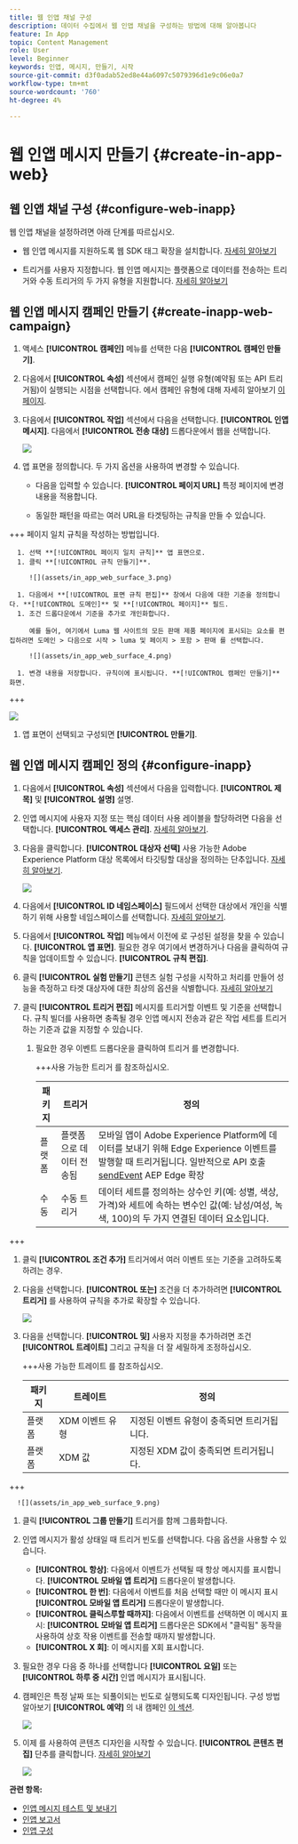 ```yaml
---
title: 웹 인앱 채널 구성
description: 데이터 수집에서 웹 인앱 채널을 구성하는 방법에 대해 알아봅니다
feature: In App
topic: Content Management
role: User
level: Beginner
keywords: 인앱, 메시지, 만들기, 시작
source-git-commit: d3f0adab52ed8e44a6097c5079396d1e9c06e0a7
workflow-type: tm+mt
source-wordcount: '760'
ht-degree: 4%

---
```


# 웹 인앱 메시지 만들기 {#create-in-app-web}

## 웹 인앱 채널 구성 {#configure-web-inapp}

웹 인앱 채널을 설정하려면 아래 단계를 따르십시오.

* 웹 인앱 메시지를 지원하도록 웹 SDK 태그 확장을 설치합니다. [자세히 알아보기](https://experienceleague.adobe.com/docs/experience-platform/tags/extensions/client/web-sdk/web-sdk-extension-configuration.html?lang=en)

* 트리거를 사용자 지정합니다. 웹 인앱 메시지는 플랫폼으로 데이터를 전송하는 트리거와 수동 트리거의 두 가지 유형을 지원합니다. [자세히 알아보기](https://experienceleague.adobe.com/docs/experience-platform/edge/personalization/ajo/web-in-app-messaging.html)

## 웹 인앱 메시지 캠페인 만들기 {#create-inapp-web-campaign}

1. 액세스 **[!UICONTROL 캠페인]** 메뉴를 선택한 다음 **[!UICONTROL 캠페인 만들기]**.

1. 다음에서 **[!UICONTROL 속성]** 섹션에서 캠페인 실행 유형(예약됨 또는 API 트리거됨)이 실행되는 시점을 선택합니다. 에서 캠페인 유형에 대해 자세히 알아보기 [이 페이지](../campaigns/create-campaign.md#campaigntype).

1. 다음에서 **[!UICONTROL 작업]** 섹션에서 다음을 선택합니다. **[!UICONTROL 인앱 메시지]**. 다음에서 **[!UICONTROL 전송 대상]** 드롭다운에서 웹을 선택합니다.

   ![](assets/in_app_web_surface_1.png)

1. 앱 표면을 정의합니다. 두 가지 옵션을 사용하여 변경할 수 있습니다.

   * 다음을 입력할 수 있습니다. **[!UICONTROL 페이지 URL]** 특정 페이지에 변경 내용을 적용합니다.

   * 동일한 패턴을 따르는 여러 URL을 타겟팅하는 규칙을 만들 수 있습니다.

+++ 페이지 일치 규칙을 작성하는 방법입니다.

      1. 선택 **[!UICONTROL 페이지 일치 규칙]** 앱 표면으로.
      1. 클릭 **[!UICONTROL 규칙 만들기]**.

         ![](assets/in_app_web_surface_3.png)

      1. 다음에서 **[!UICONTROL 표면 규칙 편집]** 창에서 다음에 대한 기준을 정의합니다. **[!UICONTROL 도메인]** 및 **[!UICONTROL 페이지]** 필드.
      1. 조건 드롭다운에서 기준을 추가로 개인화합니다.

         예를 들어, 여기에서 Luma 웹 사이트의 모든 판매 제품 페이지에 표시되는 요소를 편집하려면 도메인 > 다음으로 시작 > luma 및 페이지 > 포함 > 판매 를 선택합니다.

         ![](assets/in_app_web_surface_4.png)

      1. 변경 내용을 저장합니다. 규칙이에 표시됩니다. **[!UICONTROL 캠페인 만들기]** 화면.

+++

   ![](assets/in_app_web_surface_2.png)

1. 앱 표면이 선택되고 구성되면 **[!UICONTROL 만들기]**.

## 웹 인앱 메시지 캠페인 정의 {#configure-inapp}

1. 다음에서 **[!UICONTROL 속성]** 섹션에서 다음을 입력합니다. **[!UICONTROL 제목]** 및 **[!UICONTROL 설명]** 설명.

1. 인앱 메시지에 사용자 지정 또는 핵심 데이터 사용 레이블을 할당하려면 다음을 선택합니다. **[!UICONTROL 액세스 관리]**. [자세히 알아보기](../administration/object-based-access.md).

1. 다음을 클릭합니다. **[!UICONTROL 대상자 선택]** 사용 가능한 Adobe Experience Platform 대상 목록에서 타깃팅할 대상을 정의하는 단추입니다. [자세히 알아보기](../audience/about-audiences.md).

   ![](assets/in_app_web_surface_5.png)

1. 다음에서 **[!UICONTROL ID 네임스페이스]** 필드에서 선택한 대상에서 개인을 식별하기 위해 사용할 네임스페이스를 선택합니다. [자세히 알아보기](../event/about-creating.md#select-the-namespace).

1. 다음에서 **[!UICONTROL 작업]** 메뉴에서 이전에 로 구성된 설정을 찾을 수 있습니다. **[!UICONTROL 앱 표면]**. 필요한 경우 여기에서 변경하거나 다음을 클릭하여 규칙을 업데이트할 수 있습니다. **[!UICONTROL 규칙 편집]**.

1. 클릭 **[!UICONTROL 실험 만들기]** 콘텐츠 실험 구성을 시작하고 처리를 만들어 성능을 측정하고 타겟 대상자에 대한 최상의 옵션을 식별합니다. [자세히 알아보기](../campaigns/content-experiment.md)

1. 클릭 **[!UICONTROL 트리거 편집]** 메시지를 트리거할 이벤트 및 기준을 선택합니다. 규칙 빌더를 사용하면 충족될 경우 인앱 메시지 전송과 같은 작업 세트를 트리거하는 기준과 값을 지정할 수 있습니다.

   1. 필요한 경우 이벤트 드롭다운을 클릭하여 트리거 를 변경합니다.

      +++사용 가능한 트리거 를 참조하십시오.

      | 패키지 | 트리거 | 정의 |
      |---|---|---|
      | 플랫폼 | 플랫폼으로 데이터 전송됨 | 모바일 앱이 Adobe Experience Platform에 데이터를 보내기 위해 Edge Experience 이벤트를 발행할 때 트리거됩니다. 일반적으로 API 호출 [sendEvent](https://developer.adobe.com/client-sdks/documentation/edge-network/api-reference/#sendevent) AEP Edge 확장 |
      | 수동 | 수동 트리거 | 데이터 세트를 정의하는 상수인 키(예: 성별, 색상, 가격)와 세트에 속하는 변수인 값(예: 남성/여성, 녹색, 100)의 두 가지 연결된 데이터 요소입니다. |

+++

   1. 클릭 **[!UICONTROL 조건 추가]** 트리거에서 여러 이벤트 또는 기준을 고려하도록 하려는 경우.

   1. 다음을 선택합니다. **[!UICONTROL 또는]** 조건을 더 추가하려면 **[!UICONTROL 트리거]** 를 사용하여 규칙을 추가로 확장할 수 있습니다.

      ![](assets/in_app_web_surface_8.png)

   1. 다음을 선택합니다. **[!UICONTROL 및]** 사용자 지정을 추가하려면 조건 **[!UICONTROL 트레이트]** 그리고 규칙을 더 잘 세밀하게 조정하십시오.

      +++사용 가능한 트레이트 를 참조하십시오.

      | 패키지 | 트레이트 | 정의 |
      |---|---|---|
      | 플랫폼 | XDM 이벤트 유형 | 지정된 이벤트 유형이 충족되면 트리거됩니다. |
      | 플랫폼 | XDM 값 | 지정된 XDM 값이 충족되면 트리거됩니다. |
+++

      ![](assets/in_app_web_surface_9.png)

   1. 클릭 **[!UICONTROL 그룹 만들기]** 트리거를 함께 그룹화합니다.

1. 인앱 메시지가 활성 상태일 때 트리거 빈도를 선택합니다. 다음 옵션을 사용할 수 있습니다.

   * **[!UICONTROL 항상]**: 다음에서 이벤트가 선택될 때 항상 메시지를 표시합니다. **[!UICONTROL 모바일 앱 트리거]** 드롭다운이 발생합니다.
   * **[!UICONTROL 한 번]**: 다음에서 이벤트를 처음 선택할 때만 이 메시지 표시 **[!UICONTROL 모바일 앱 트리거]** 드롭다운이 발생합니다.
   * **[!UICONTROL 클릭스루할 때까지]**: 다음에서 이벤트를 선택하면 이 메시지 표시: **[!UICONTROL 모바일 앱 트리거]** 드롭다운은 SDK에서 &quot;클릭됨&quot; 동작을 사용하여 상호 작용 이벤트를 전송할 때까지 발생합니다.
   * **[!UICONTROL X 회]**: 이 메시지를 X회 표시합니다.

1. 필요한 경우 다음 중 하나를 선택합니다 **[!UICONTROL 요일]** 또는 **[!UICONTROL 하루 중 시간]** 인앱 메시지가 표시됩니다.

1. 캠페인은 특정 날짜 또는 되풀이되는 빈도로 실행되도록 디자인됩니다. 구성 방법 알아보기 **[!UICONTROL 예약]** 의 내 캠페인 [이 섹션](../campaigns/create-campaign.md#schedule).

   ![](assets/in_app_web_surface_6.png)

1. 이제 를 사용하여 콘텐츠 디자인을 시작할 수 있습니다. **[!UICONTROL 콘텐츠 편집]** 단추를 클릭합니다. [자세히 알아보기](design-in-app.md)

   ![](assets/in_app_web_surface_7.png)

**관련 항목:**

* [인앱 메시지 테스트 및 보내기](send-in-app.md)
* [인앱 보고서 ](../reports/campaign-global-report.md#inapp-report)
* [인앱 구성](inapp-configuration.md)